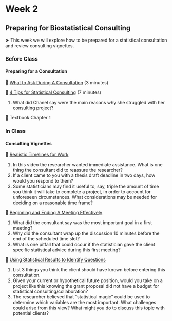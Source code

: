 # Week 2

## Preparing for Biostatistical Consulting

&#x27A4; This week we will explore how to be prepared for a statistical consultation and review consulting vignettes.

### Before Class

#### Preparing for a Consultation

📖 [What to Ask During A Consultation](what-to-ask.md)  (3 minutes)
   
📖 [4 Tips for Statistical Consulting](https://blogs.ams.org/mathgradblog/2021/10/11/4-tips-for-statistical-consulting-learn-from-my-mistakes/) (7 minutes) 

1. What did Chanel say were the main reasons why she struggled with her consulting project?

📖 Textbook Chapter 1

### In Class

#### Consulting Vignettes 

🎥 [Realistic Timelines for Work](https://www.youtube.com/watch?v=ueF1oe0ct4s)  

1. In this video the researcher wanted immediate assistance. What is one thing the consultant did to reassure the researcher?
2. If a client came to you with a thesis draft deadline in two days, how would you respond to them?  
3. Some statisticians may find it useful to, say, triple the amount of time you think it will take to complete a project, in order to account for unforeseen circumstances. What considerations may be needed for deciding on a reasonable time frame?  

🎥 [Beginning and Ending A Meeting Effectively](https://www.youtube.com/watch?v=_3l1DEXoXRM)  

1. What did the consultant say was the most important goal in a first meeting? 
2. Why did the consultant wrap up the discussion 10 minutes before the end of the scheduled time slot?
3. What is one pitfall that could occur if the statistician gave the client specific statistical advice during this first meeting?

🎥 [Using Statistical Results to Identify Questions](https://www.youtube.com/watch?v=upkMfMF0k2k)  

1. List 3 things you think the client should have known before entering this consultation.  
2. Given your current or hypothetical future position, would you take on a project like this knowing the grant proposal did not have a budget for statistical consulting/collaboration?  
3. The researcher believed that “statistical magic” could be used to determine which variables are the most important. What challenges could arise from this view? What might you do to discuss this topic with potential clients?  
